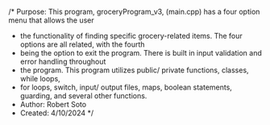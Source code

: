 /* Purpose: This program, groceryProgram_v3, (main.cpp) has a four option menu that allows the user
 * the functionality of finding specific grocery-related items. The four options are all related, with the fourth
 * being the option to exit the program. There is built in input validation and error handling throughout
 * the program. This program utilizes public/ private functions, classes, while loops,
 * for loops, switch, input/ output files, maps, boolean statements, guarding, and several other functions.
 * Author: Robert Soto
 * Created: 4/10/2024
 */
